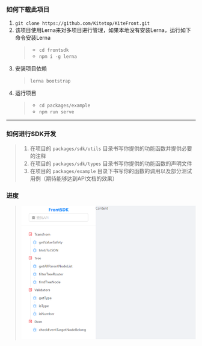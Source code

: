 ### 如何下载此项目
1. `git clone https://github.com/Kitetop/KiteFront.git`
2. 该项目使用Lerna来对多项目进行管理，如果本地没有安装Lerna，运行如下命令安装Lerna
   > * `cd frontsdk`
   > * `npm i -g lerna`
3. 安装项目依赖
   > `lerna bootstrap`
4. 运行项目
   > * `cd packages/example `
   > * `npm run serve`
---
### 如何进行SDK开发
> 1. 在项目的 `packages/sdk/utils` 目录书写你提供的功能函数并提供必要的注释
> 2. 在项目的 `packages/sdk/types` 目录书写你提供的功能函数的声明文件
> 3. 在项目的 `packages/example` 目录下书写你的函数的调用以及部分测试用例（期待能够达到API文档的效果）
### 进度
> ![avatar](/schedule/website.png)